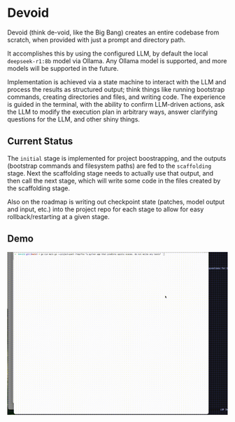 # Devoid

Devoid (think de-void, like the Big Bang) creates an entire codebase from scratch, when provided with just a prompt and directory path.

It accomplishes this by using the configured LLM, by default the local `deepseek-r1:8b` model via Ollama. Any Ollama model is supported, and more models will be supported in the future.

Implementation is achieved via a state machine to interact with the LLM and process the results as structured output; think things like running bootstrap commands, creating directories and files, and writing code. The experience is guided in the terminal, with the ability to confirm LLM-driven actions, ask the LLM to modify the execution plan in arbitrary ways, answer clarifying questions for the LLM, and other shiny things.

## Current Status

The `initial` stage is implemented for project boostrapping, and the outputs (bootstrap commands and filesystem paths) are fed to the `scaffolding` stage. Next the scaffolding stage needs to actually use that output, and then call the next stage, which will write some code in the files created by the scaffolding stage.

Also on the roadmap is writing out checkpoint state (patches, model output and input, etc.) into the project repo for each stage to allow for easy rollback/restarting at a given stage.

## Demo

![](./demo.gif)
